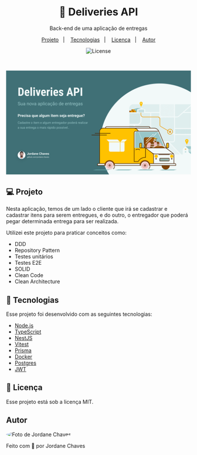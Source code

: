 <h1 align="center">🚚 Deliveries API</h1>

<p align="center">Back-end de uma aplicação de entregas</p>

<p align="center">
  <a href="#-projeto">Projeto</a>&nbsp;&nbsp;&nbsp;|&nbsp;&nbsp;&nbsp;
  <a href="#-tecnologias">Tecnologias</a>&nbsp;&nbsp;&nbsp;|&nbsp;&nbsp;&nbsp;
  <a href="#-licença">Licença</a>&nbsp;&nbsp;&nbsp;|&nbsp;&nbsp;&nbsp;
  <a href="#autor">Autor</a>
</p>

<p align="center">
  <img alt="License" src="https://img.shields.io/static/v1?label=license&message=MIT&color=407076&labelColor=000000">
</p>

<br />

<p align="center">
  <img alt="Imagem descritiva do projeto" src="./.github/project.png">
</p>

## 💻 Projeto

Nesta aplicação, temos de um lado o cliente que irá se cadastrar e cadastrar itens para serem entregues, e do outro, o entregador que poderá pegar determinada entrega para ser realizada.

Utilizei este projeto para praticar conceitos como:

- DDD
- Repository Pattern
- Testes unitários
- Testes E2E
- SOLID
- Clean Code
- Clean Architecture

## 🚀 Tecnologias

Esse projeto foi desenvolvido com as seguintes tecnologias:

- [Node.js](https://nodejs.org/)
- [TypeScript](https://www.typescriptlang.org/)
- [NestJS](https://nestjs.com/)
- [Vitest](https://vitest.dev/)
- [Prisma](https://prisma.io/)
- [Docker](https://docker.com/)
- [Postgres](https://www.postgresql.org/)
- [JWT](https://jwt.io/)

## 📝 Licença

Esse projeto está sob a licença MIT.

## Autor

<img
  style="border-radius: 50%;"
  src="https://avatars.githubusercontent.com/jordane-chaves"
  width="100px;"
  title="Foto de Jordane Chaves"
  alt="Foto de Jordane Chaves"
/>
<br>

Feito com 💜 por Jordane Chaves
